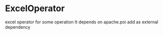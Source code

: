 # ExcelOperator
excel operator for some operation
It depends on apache.poi
add as external dependency
